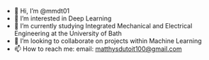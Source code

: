 - 👋 Hi, I’m @mmdt01
- 👀 I’m interested in Deep Learning
- 🌱 I’m currently studying Integrated Mechanical and Electrical Engineering at the University of Bath
- 💞️ I’m looking to collaborate on projects within Machine Learning
- 📫 How to reach me: email: matthysdutoit100@gmail.com

<!---
mmdt01/mmdt01 is a ✨ special ✨ repository because its `README.md` (this file) appears on your GitHub profile.
You can click the Preview link to take a look at your changes.
--->
